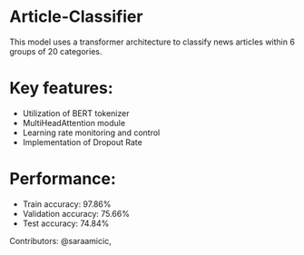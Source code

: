 # Article-Classifier
This model uses a transformer architecture to classify news articles within 6 groups of 20 categories.

# Key features:

- Utilization of BERT tokenizer
- MultiHeadAttention module
- Learning rate monitoring and control
- Implementation of Dropout Rate

# Performance:

- Train accuracy: 97.86%
- Validation accuracy: 75.66%
- Test accuracy: 74.84%


Contributors: @saraamicic, 
